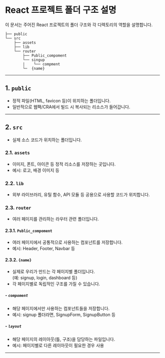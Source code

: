 # React 프로젝트 폴더 구조 설명

이 문서는 주어진 React 프로젝트의 폴더 구조와 각 디렉토리의 역할을 설명합니다.
```
├── public
└── src
    ├── assets
    ├── lib
    └── router
        ├── Public_compoment
        └── singup
        |    └── compment
        └─  {name}
```
---

## 1. `public`
- 정적 파일(HTML, favicon 등)이 위치하는 폴더입니다.
- 일반적으로 웹팩/CRA에서 빌드 시 복사되는 리소스가 들어갑니다.

---

## 2. `src`
- 실제 소스 코드가 위치하는 폴더입니다.

### 2.1. `assets`
- 이미지, 폰트, 아이콘 등 정적 리소스를 저장하는 곳입니다.
- 예시: 로고, 배경 이미지 등

### 2.2. `lib`
- 외부 라이브러리, 유틸 함수, API 모듈 등 공용으로 사용할 코드가 위치합니다.

### 2.3. `router`
- 여러 페이지를 관리하는 라우터 관련 폴더입니다.

#### 2.3.1. `Public_compoment`
- 여러 페이지에서 공통적으로 사용하는 컴포넌트를 저장합니다.
- 예시: Header, Footer, Navbar 등

#### 2.3.2. `{name}`
- 실제로 우리가 만드는 각 페이지별 폴더입니다.  
  (예: signup, login, dashboard 등)
- 각 페이지별로 독립적인 구조를 가질 수 있습니다.

##### - `compoment`
  - 해당 페이지에서만 사용하는 컴포넌트들을 저장합니다.
  - 예시: signup 폴더라면, SignupForm, SignupButton 등

##### - `layout`
  - 해당 페이지의 레이아웃(틀, 구조)을 담당하는 파일입니다.
  - 예시: 페이지별로 다른 레이아웃이 필요한 경우 사용

---
